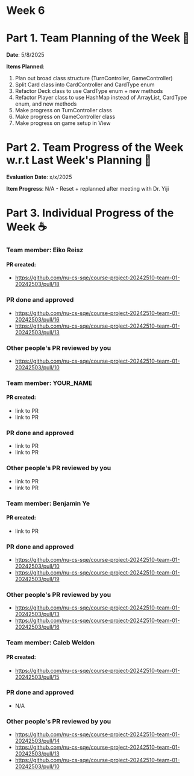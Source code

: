 # Week 6

# Part 1. Team Planning of the Week :ledger: 
**Date**: 5/8/2025

**Items Planned**:
1. Plan out broad class structure (TurnController, GameController)
2. Split Card class into CardController and CardType enum
3. Refactor Deck class to use CardType enum + new methods
4. Refactor Player class to use HashMap instead of ArrayList, CardType enum, and new methods
5. Make progress on TurnController class
6. Make progress on GameController class
7. Make progress on game setup in View


# Part 2. Team Progress of the Week w.r.t Last Week's Planning :green_book:
**Evaluation Date**: x/x/2025

**Item Progress**:
N/A - Reset + replanned after meeting with Dr. Yiji

# Part 3. Individual Progress of the Week :coffee:

### Team member: Eiko Reisz
#### PR created:
- https://github.com/nu-cs-sqe/course-project-20242510-team-01-20242503/pull/18

### PR done and approved
- https://github.com/nu-cs-sqe/course-project-20242510-team-01-20242503/pull/16
- https://github.com/nu-cs-sqe/course-project-20242510-team-01-20242503/pull/13

### Other people's PR reviewed by you
- https://github.com/nu-cs-sqe/course-project-20242510-team-01-20242503/pull/10


### Team member: YOUR_NAME
#### PR created:
- link to PR
- link to PR

### PR done and approved
- link to PR
- link to PR

### Other people's PR reviewed by you
- link to PR
- link to PR



### Team member: Benjamin Ye
#### PR created:
- link to PR

### PR done and approved
- https://github.com/nu-cs-sqe/course-project-20242510-team-01-20242503/pull/10
- https://github.com/nu-cs-sqe/course-project-20242510-team-01-20242503/pull/19

### Other people's PR reviewed by you
- https://github.com/nu-cs-sqe/course-project-20242510-team-01-20242503/pull/13
- https://github.com/nu-cs-sqe/course-project-20242510-team-01-20242503/pull/16


### Team member: Caleb Weldon
#### PR created:
- https://github.com/nu-cs-sqe/course-project-20242510-team-01-20242503/pull/15

### PR done and approved
- N/A

### Other people's PR reviewed by you
- https://github.com/nu-cs-sqe/course-project-20242510-team-01-20242503/pull/14
- https://github.com/nu-cs-sqe/course-project-20242510-team-01-20242503/pull/13
- https://github.com/nu-cs-sqe/course-project-20242510-team-01-20242503/pull/10

